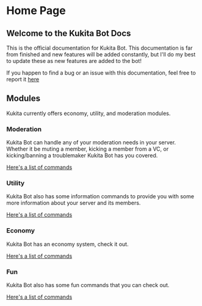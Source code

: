 # Home Page

## Welcome to the Kukita Bot Docs

This is the official documentation for Kukita Bot. This documentation is far from finished and new features will be added constantly, but I'll do my best to update these as new features are added to the bot!

If you happen to find a bug or an issue with this documentation, feel free to report it [here](https://discord.gg/UD23c9B)

## Modules

Kukita currently offers economy, utility, and moderation modules.

### Moderation

Kukita Bot can handle any of your moderation needs in your server. Whether it be muting a member, kicking a member from a VC, or kicking/banning a troublemaker Kukita Bot has you covered.

[Here's a list of commands](moderation.md)

### Utility

Kukita Bot also has some information commands to provide you with some more information about your server and its members.

[Here's a list of commands](utility.md)

### Economy

Kukita Bot has an economy system, check it out.

[Here's a list of commands](economy.md)

### Fun

Kukita Bot also has some fun commands that you can check out. 

[Here's a list of commands](fun.md)

